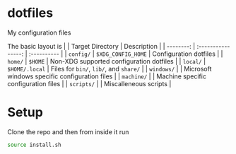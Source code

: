 dotfiles
========

My configuration files

The basic layout is
|            | Target Directory   | Description                                    |
| --------:  | :----------------: | :----------                                    |
| `config/`  | `$XDG_CONFIG_HOME` | Configuration dotfiles                         |
| `home/`    | `$HOME`            | Non-XDG supported configuration dotfiles       |
| `local/`   | `$HOME/.local`     | Files for `bin/`, `lib/`, and `share/`         |
| `windows/` |                    | Microsoft windows specific configuration files |
| `machine/` |                    | Machine specific configuration files           |
| `scripts/` |                    | Miscalleneous scripts                          |


# Setup

Clone the repo and then from inside it run
```sh 
source install.sh
```
